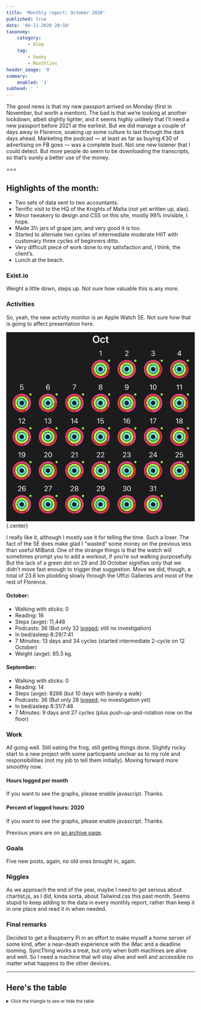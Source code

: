 ```yaml
---
title: 'Monthly report: October 2020'
published: true
date: '04-11-2020 20:10'
taxonomy:
    category:
        - blog
    tag:
        - Geeky
        - Monthlies
header_image: '0'
summary:
    enabled: '1'
subhead: ' '
---
```


The good news is that my new passport arrived on Monday (first in November, but worth a mention). The bad is that we’re looking at another lockdown, albeit slightly lighter, and it seems highly unlikely that I’ll need a new passport before 2021 at the earliest. But we did manage a couple of days away in Florence, soaking up some culture to last through the dark days ahead. Marketing the podcast — at least as far as buying €30 of advertising on FB goes — was a complete bust. Not one new listener that I could detect. But more people do seem to be downloading the transcripts, so that’s surely a better use of the money.

===

## Highlights of the month:

- Two sets of data sent to two accountants.
- Terrific visit to the HQ of the Knights of Malta (not yet written up, alas).
- Minor tweakery to design and CSS on this site, mostly 99% invisible, I hope.
- Made 3½ jars of grape jam, and very good it is too.
- Started to alternate two cycles of intermediate moderate HIIT with customary three cycles of beginners ditto.
- Very difficult piece of work done to my satisfaction and, I think, the client’s.
- Lunch at the beach.

### Exist.io

Weight a little down, steps up. Not sure how valuable this is any more.

### Activities

So, yeah, the new activity monitor is an Apple Watch SE. Not sure how that is going to affect presentation here.

![All rings closed for the month of October|](october-rings.jpg){.center}

I really like it, although I mostly use it for telling the time. Such a loser. The fact of the SE does make glad I “wasted” some money on the previous less than useful MiBand. One of the strange things is that the watch will sometimes prompt you to add a workout, if you’re out walking purposefully. But the lack of a green dot on 29 and 30 October signifies only that we didn’t move fast enough to trigger that suggestion. Move we did, though, a total of 23.6 km plodding slowly through the Uffizi Galleries and most of the rest of Florence.

#### October: 
* Walking with sticks: 0
* Reading: 16 
* Steps (avge): 11,448
* Podcasts: 36 (But only 32 [logged](https://www.jeremycherfas.net/stream/); still no investigation)
* In bed/asleep 8:29/7:41
* 7 Minutes: 13 days and 34 cycles (started intermediate 2-cycle on 12 October)
* Weight (avge): 85.3 kg. 

#### September: 
* Walking with sticks: 0
* Reading: 14 
* Steps (avge): 8286 (but 10 days with barely a walk)
* Podcasts: 36 (But only 28 [logged](https://www.jeremycherfas.net/stream/); no investigation yet)
* In bed/asleep 8:31/7:46
* 7 Minutes: 9 days and 27 cycles (plus push-up-and-rotation now on the floor)

### Work

All going well. Still eating the frog, still getting things done. Slightly rocky start to a new project with some participants unclear as to my role and responsibilities (not my job to tell them initially). Moving forward more smoothly now.

#### Hours logged per month
<noscript>
    <style type="text/css">
        .ct-minor-seventh {display:none;}
    </style>
    <div class="notices blue">
<p>If you want to see the graphs, please enable javascript. Thanks.</p>
    </div>
</noscript>
<div class="ct-chart ct-minor-seventh">
<ul style="list-style-type: none; padding-left:2.4rem;">
<li><span style="color:red;">2020</span></li><li><span style="color:green;">2019</span></li><li><span style="color:blue;">2018</span></li></ul>
</div>

#### Percent of logged hours: 2020
<noscript>
    <style type="text/css">
        .ct-minor-seventh {display:none;}
    </style>
    <div class="notices blue">
<p>If you want to see the graphs, please enable javascript. Thanks.</p>
    </div>
</noscript>
<div class="ct-chart-2 ct-minor-seventh">
<ul style="list-style-type: none; padding-left:2.4rem;">
<li><span style="color:blue;">Admin</span></li><li><span style="color:green;">Eat This Podcast</span></li></ul>
</div> 

Previous years are on [an archive page](https://jeremycherfas.net/blog/working-life).

### Goals

Five new posts, again, no old ones brought in, again.

### Niggles

As we approach the end of the year, maybe I need to get serious about chartist.js, as I did, kinda sorta, about Tailwind.css this past month. Seems stupid to keep adding to the data in every monthly report, rather than keep it in one place and read it in when needed.

### Final remarks

Decided to get a Raspberry Pi in an effort to make myself a home server of some kind, after a near-death experience with the iMac and a deadline looming. SyncThing works a treat, but only when both machines are alive and well. So I need a machine that will stay alive and well and accessible no matter what happens to the other devices.

<script>
var data = {
series: [
		{ name: 'Hours logged 2018', data: [0,0,152,159, 151,96,68,185,131,100,0,0] },
		{ name: 'Hours logged 2019', data: [95,121,158,128,145,75,58,110,128,96.5,154.1,96.1] },
		{ name: 'Hours logged 2020', data: [89.25,129,164.1,175,170,171,83.33,138.5,115.9,133.5,,] }
		]
};

var options = {
	axisY: {
		type: Chartist.FixedScalesAxis,
		high: 200,
		low: 0,
		divisor: 8
	},
	axisX: {
		type: Chartist.StepAxis,
		ticks: ['Jan','Feb','Mar','Apr','May','Jun','Jul','Aug','Sep','Oct','Nov','Dec'],
		stretch: false
	},
}

new Chartist.Bar('.ct-chart', data, options);


new Chartist.Bar('.ct-chart-2', {
  labels: ['Jan','Feb','Mar','Apr','May','Jun','Jul','Aug','Sep','Oct','Nov','Dec'],
  series: [
    [48,45,38,36,40,26,44,45,42,40,,],
    [19,17,27,18,22,19,12,15,24,23,,]
  ]
}, 
{
  stackBars: true,
	axisY: {
		type: Chartist.FixedScalesAxis,
		high: 100,
		low: 0,
		ticks: [20, 40, 60, 80]
	},

}).on('draw', function(data) {
  if(data.type === 'bar') {
    data.element.attr({
      style: 'stroke-width: 30px'
    });
  }
});

</script>

----

## Here's the table
<details>
<summary style="font-size: smaller;">Click the triangle to see or hide the table</summary>
<table class="worktable">
<thead>
<tr>
<th style="text-align: right;" class="bigrow">Month</th>
<th style="text-align: center;" class="bigrow">Total</th>
<th style="text-align: center;" class="smallrow">Daily</th>
<th style="text-align: center;"class="smallrow">Admin %</th>
<th style="text-align: center;"class="smallrow">ETP %</th>
<th style="text-align: center;"class="smallrow">Other %</th>
</tr>
</thead>
<tbody>
<tr>
<td style="text-align: right;">10</td>
<td style="text-align: center;">133.5</td>
<td style="text-align: center;">4.9</td>
<td style="text-align: center;">40</td>
<td style="text-align: center;">23</td>
<td style="text-align: center;">37</td>
</tr>
<tr>
<td style="text-align: right;">09</td>
<td style="text-align: center;">115.9</td>
<td style="text-align: center;">4.6</td>
<td style="text-align: center;">42</td>
<td style="text-align: center;">24</td>
<td style="text-align: center;">34</td>
</tr>
<tr>
<td style="text-align: right;">08</td>
<td style="text-align: center;">138.5</td>
<td style="text-align: center;">5.33</td>
<td style="text-align: center;">45</td>
<td style="text-align: center;">15</td>
<td style="text-align: center;">40</td>
</tr>
<tr>
<td style="text-align: right;">07</td>
<td style="text-align: center;">83.33</td>
<td style="text-align: center;">4.17</td>
<td style="text-align: center;">44</td>
<td style="text-align: center;">12</td>
<td style="text-align: center;">44</td>
</tr>
<tr>
<td style="text-align: right;">06</td>
<td style="text-align: center;">171</td>
<td style="text-align: center;">5.70</td>
<td style="text-align: center;">26</td>
<td style="text-align: center;">19</td>
<td style="text-align: center;">55</td>
</tr>
<tr>
<td style="text-align: right;">05</td>
<td style="text-align: center;">170</td>
<td style="text-align: center;">5.67</td>
<td style="text-align: center;">40</td>
<td style="text-align: center;">22</td>
<td style="text-align: center;">38</td>
</tr>
<tr>
<td style="text-align: right;">04</td>
<td style="text-align: center;">175</td>
<td style="text-align: center;">6.03</td>
<td style="text-align: center;">36</td>
<td style="text-align: center;">18</td>
<td style="text-align: center;">46</td>
</tr>
<tr>
<td style="text-align: right;">03</td>
<td style="text-align: center;">164</td>
<td style="text-align: center;">7.50</td>
<td style="text-align: center;">38</td>
<td style="text-align: center;">27</td>
<td style="text-align: center;">35</td>
</tr>
<tr>
<td style="text-align: right;">02</td>
<td style="text-align: center;">129.0</td>
<td style="text-align: center;">6.50</td>
<td style="text-align: center;">45</td>
<td style="text-align: center;">17</td>
<td style="text-align: center;">38</td>
</tr>
<tr>
<td style="text-align: right;">2020-01</td>
<td style="text-align: center;">89.25</td>
<td style="text-align: center;">5.25</td>
<td style="text-align: center;">48</td>
<td style="text-align: center;">19</td>
<td style="text-align: center;">43</td>
</tr>
</tbody>
</table>
</details>

